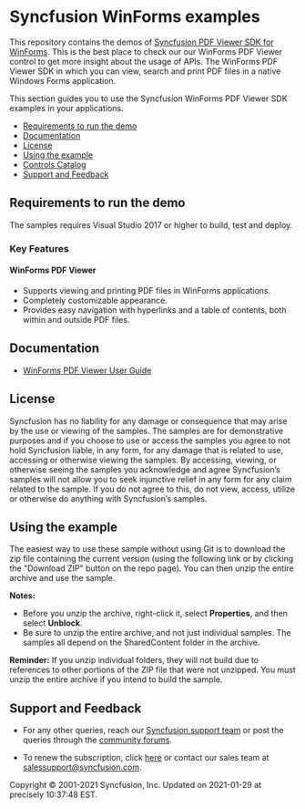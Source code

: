 # Syncfusion WinForms examples

This repository contains the demos of [Syncfusion PDF Viewer SDK for WinForms](https://www.syncfusion.com/winforms-ui-controls/pdf-viewer). This is the best place to check our our WinForms PDF Viewer control to get more insight about the usage of APIs. The WinForms PDF Viewer SDK in which you can view, search and print PDF files in a native Windows Forms application.

This section guides you to use the Syncfusion WinForms PDF Viewer SDK examples in your applications.

* [Requirements to run the demo](#requirements-to-run-the-demo)
* [Documentation](#documentation)
* [License](#license)
* [Using the example](#using-the-example)
* [Controls Catalog](#controls-catalog)
* [Support and Feedback](#support-and-feedback)

## <a name="requirements-to-run-the-demo"></a>Requirements to run the demo ##

The samples requires Visual Studio 2017 or higher to build, test and deploy.

### Key Features

#### WinForms PDF Viewer
* Supports viewing and printing PDF files in WinForms applications.
* Completely customizable appearance.
* Provides easy navigation with hyperlinks and a table of contents, both within and outside PDF files.

## <a name="documentation"></a>Documentation ##

* [WinForms PDF Viewer User Guide](https://help.syncfusion.com/document-processing/pdf/pdf-viewer/winforms/overview)


## <a name="license"></a>License ##

Syncfusion has no liability for any damage or consequence that may arise by the use or viewing of the samples. The samples are for demonstrative purposes and if you choose to use or access the samples you agree to not hold Syncfusion liable, in any form, for any damage that is related to use, accessing or otherwise viewing the samples. By accessing, viewing, or otherwise seeing the samples you acknowledge and agree Syncfusion’s samples will not allow you to seek injunctive relief in any form for any claim related to the sample. If you do not agree to this, do not view, access, utilize or otherwise do anything with Syncfusion’s samples.

## <a name="using-the-example"></a>Using the example ##

The easiest way to use these sample without using Git is to download the zip file containing the current version (using the following link or by clicking the "Download ZIP" button on the repo page). You can then unzip the entire archive and use the sample.

   **Notes:** 
   * Before you unzip the archive, right-click it, select **Properties**, and then select **Unblock**.
   * Be sure to unzip the entire archive, and not just individual samples. The samples all depend on the SharedContent folder in the archive.  

**Reminder:** If you unzip individual folders, they will not build due to references to other portions of the ZIP file that were not unzipped. You must unzip the entire archive if you intend to build the sample.


## <a name="support-and-feedback"></a>Support and Feedback ##

* For any other queries, reach our [Syncfusion support team](https://www.syncfusion.com/support/directtrac/incidents/newincident?utm_source=github&utm_medium=listing) or post the queries through the [community forums](https://www.syncfusion.com/forums?utm_source=github&utm_medium=listing).

* To renew the subscription, click [here](https://www.syncfusion.com/sales/products?utm_source=github&utm_medium=listing) or contact our sales team at <salessupport@syncfusion.com>.
  
<p>Copyright © 2001-2021 Syncfusion, Inc. Updated on 2021-01-29 at precisely 10:37:48 EST.</p>

